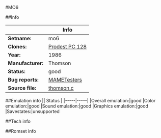 #MO6

##Info

||Info|
|-----|-----|
|**Setname:**|mo6
|**Clones:**|[Prodest PC 128](pro128.md)
|**Year:**|1986
|**Manufacturer:**|Thomson
|**Status:**|good
|**Bug reports:**|[MAMETesters](http://mametesters.org/view_all_set.php?type=1&temporary=y&search=thomson.c)
|**Source file:**|[thomson.c](https://github.com/mamedev/mame/blob/master/src/mess/drivers/thomson.c)

##Emulation info
|| Status |
|-----|-----|
|Overall emulation:|good
|Color emulation:|good
|Sound emulation:|good
|Graphics emulation:|good
|Savestates:|unsupported

##Tech info

##Romset info

<!--- START OF EDITED COMMENT DO NOT TOUCH TEXT ABOVE-->
